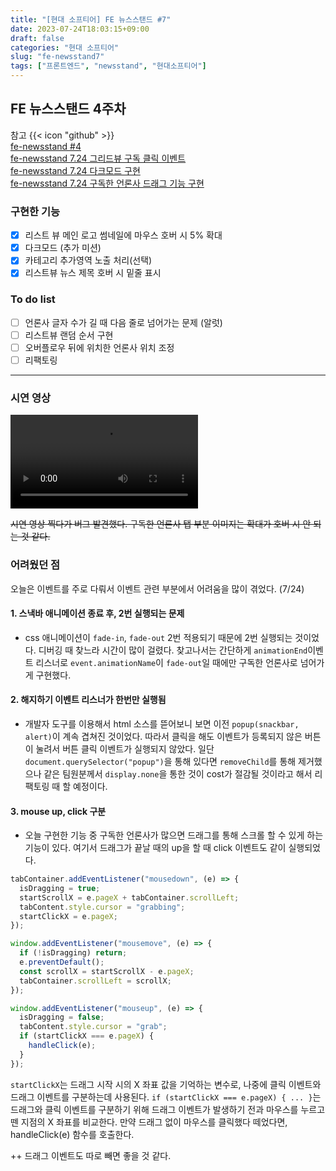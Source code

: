 ```yaml
---
title: "[현대 소프티어] FE 뉴스스탠드 #7"
date: 2023-07-24T18:03:15+09:00
draft: false
categories: "현대 소프티어"
slug: "fe-newsstand7"
tags: ["프론트엔드", "newsstand", "현대소프티어"]
---
```


## FE 뉴스스탠드 4주차

참고 {{< icon "github" >}}
<br>
[fe-newsstand #4](https://github.com/softeerbootcamp-2nd/fe-newsstand/pull/104)
<br>
[fe-newsstand 7.24 그리드뷰 구독 클릭 이벤트](https://github.com/kimdaye77/fe-newsstand/pull/10)
<br>
[fe-newsstand 7.24 다크모드 구현](https://github.com/kimdaye77/fe-newsstand/pull/11)
<br>
[fe-newsstand 7.24 구독한 언론사 드래그 기능 구현](https://github.com/kimdaye77/fe-newsstand/pull/12)

### 구현한 기능

- [x] 리스트 뷰 메인 로고 썸네일에 마우스 호버 시 5% 확대
- [x] 다크모드 (추가 미션)
- [x] 카테고리 추가영역 노출 처리(선택)
- [x] 리스트뷰 뉴스 제목 호버 시 밑줄 표시

### To do list

- [ ] 언론사 글자 수가 길 때 다음 줄로 넘어가는 문제 (알럿)
- [ ] 리스트뷰 랜덤 순서 구현
- [ ] 오버플로우 뒤에 위치한 언론사 위치 조정
- [ ] 리팩토링

---

### 시연 영상

<video controls>
  <source src="
https://user-images.githubusercontent.com/63107805/255542878-f33b3726-15db-4a08-9c3f-0ebf864aeb53.mov" type="video/mp4" />
</video>

~~시연 영상 찍다가 버그 발견했다. 구독한 언론사 탭 부분 이미지는 확대가 호버 시 안 되는 것 같다.~~

### 어려웠던 점

오늘은 이벤트를 주로 다뤄서 이벤트 관련 부분에서 어려움을 많이 겪었다. (7/24)

#### 1. 스낵바 애니메이션 종료 후, 2번 실행되는 문제

- css 애니메이션이 `fade-in`, `fade-out` 2번 적용되기 때문에 2번 실행되는 것이었다. 디버깅 때 찾느라 시간이 많이 걸렸다. 찾고나서는 간단하게 `animationEnd`이벤트 리스너로 `event.animationName`이 `fade-out`일 때에만 구독한 언론사로 넘어가게 구현했다.

#### 2. 해지하기 이벤트 리스너가 한번만 실행됨

- 개발자 도구를 이용해서 html 소스를 뜯어보니 보면 이전 `popup(snackbar, alert)`이 계속 겹쳐진 것이었다. 따라서 클릭을 해도 이벤트가 등록되지 않은 버튼이 눌려서 버튼 클릭 이벤트가 실행되지 않았다. 일단 `document.querySelector("popup")`을 통해 있다면 `removeChild`를 통해 제거했으나 같은 팀원분께서 `display.none`을 통한 것이 cost가 절감될 것이라고 해서 리팩토링 때 할 예정이다.

#### 3. mouse up, click 구분

- 오늘 구현한 기능 중 구독한 언론사가 많으면 드래그를 통해 스크롤 할 수 있게 하는 기능이 있다. 여기서 드래그가 끝날 때의 up을 할 때 click 이벤트도 같이 실행되었다.

```js
tabContainer.addEventListener("mousedown", (e) => {
  isDragging = true;
  startScrollX = e.pageX + tabContainer.scrollLeft;
  tabContent.style.cursor = "grabbing";
  startClickX = e.pageX;
});

window.addEventListener("mousemove", (e) => {
  if (!isDragging) return;
  e.preventDefault();
  const scrollX = startScrollX - e.pageX;
  tabContainer.scrollLeft = scrollX;
});

window.addEventListener("mouseup", (e) => {
  isDragging = false;
  tabContent.style.cursor = "grab";
  if (startClickX === e.pageX) {
    handleClick(e);
  }
});
```

`startClickX`는 드래그 시작 시의 X 좌표 값을 기억하는 변수로, 나중에 클릭 이벤트와 드래그 이벤트를 구분하는데 사용된다.
`if (startClickX === e.pageX) { ... }`는 드래그와 클릭 이벤트를 구분하기 위해 드래그 이벤트가 발생하기 전과 마우스를 누르고 뗀 지점의 X 좌표를 비교한다. 만약 드래그 없이 마우스를 클릭했다 떼었다면, handleClick(e) 함수를 호출한다.

++ 드래그 이벤트도 따로 빼면 좋을 것 같다.

